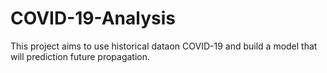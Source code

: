 # COVID-19-Analysis
This project aims to use historical dataon COVID-19 and build a model that will prediction future propagation.

